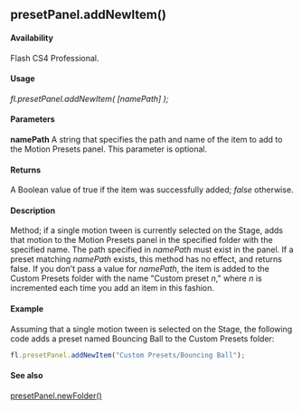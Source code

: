 ## presetPanel.addNewItem()

#### Availability

Flash CS4 Professional.

#### Usage

*fl.presetPanel.addNewItem( [namePath] );*

#### Parameters

**namePath** A string that specifies the path and name of the item to add to the Motion Presets panel. This parameter is optional.

#### Returns

A Boolean value of true if the item was successfully added; *false* otherwise.

#### Description

Method; if a single motion tween is currently selected on the Stage, adds that motion to the Motion Presets panel in the specified folder with the specified name. The path specified in *namePath* must exist in the panel.
If a preset matching *namePath* exists, this method has no effect, and returns false.
If you don’t pass a value for *namePath*, the item is added to the Custom Presets folder with the name "Custom preset
*n*," where *n* is incremented each time you add an item in this fashion.

#### Example

Assuming that a single motion tween is selected on the Stage, the following code adds a preset named Bouncing Ball
to the Custom Presets folder:

```javascript
fl.presetPanel.addNewItem("Custom Presets/Bouncing Ball");

```
#### See also

[presetPanel.newFolder()](../presetPanel_object/presetPan11.md)
